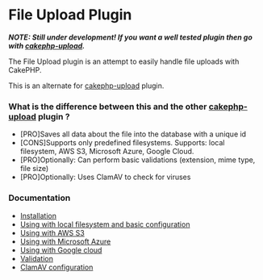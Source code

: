 # File Upload Plugin


___NOTE: Still under development! If you want a well tested plugin then go with [cakephp-upload](https://github.com/FriendsOfCake/cakephp-upload).___

The File Upload plugin is an attempt to easily handle file uploads with CakePHP.

This is an alternate for [cakephp-upload](https://github.com/FriendsOfCake/cakephp-upload) plugin.

### What is the difference between this and the other [cakephp-upload](https://github.com/FriendsOfCake/cakephp-upload) plugin ?

* [PRO]Saves all data about the file into the database with a unique id
* [CONS]Supports only predefined filesystems. Supports: local filesystem, AWS S3, Microsoft Azure, Google Cloud.
* [PRO]Optionally: Can perform basic validations (extension, mime type, file size)
* [PRO]Optionally: Uses ClamAV to check for viruses

### Documentation

* [Installation](docs/00-installation.md)
* [Using with local filesystem and basic configuration](docs/01-basic-configuration.md)
* [Using with AWS S3](docs/02-using-aws-s3.md)
* [Using with Microsoft Azure](docs/03-using-ms-azure.md)
* [Using with Google cloud](docs/04-using-google-cloud.md)
* [Validation](docs/05-validation.md)
* [ClamAV configuration](docs/06-clamav.md)
